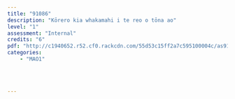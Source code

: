 ```yaml
---
title: "91086"
description: "Kōrero kia whakamahi i te reo o tōna ao"
level: "1"
assessment: "Internal"
credits: "6"
pdf: "http://c1940652.r52.cf0.rackcdn.com/55d53c15ff2a7c595100004c/as91086.pdf"
categories:
    - "MAO1"
    
    
    
    
---
```

